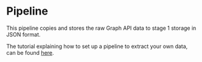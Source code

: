 # Pipeline
This pipeline copies and stores the raw Graph API data to stage 1 storage in JSON format. 

The tutorial explaining how to set up a pipeline to extract your own data, can be found [here](https://github.com/cstohlmann/oea-graph-api/blob/main/docs/documents/Graph_API_Pipeline.pdf).
